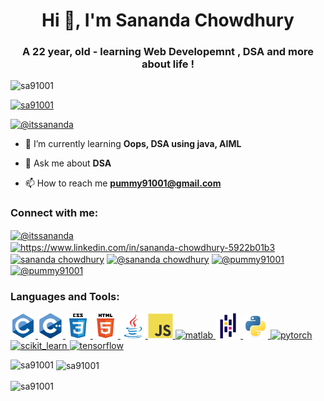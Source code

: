 <h1 align="center">Hi 👋, I'm Sananda Chowdhury</h1>
<h3 align="center">A 22 year, old - learning Web Developemnt , DSA and more about life !</h3>

<p align="left"> <img src="https://komarev.com/ghpvc/?username=sa91001&label=Profile%20views&color=0e75b6&style=flat" alt="sa91001" /> </p>

<p align="left"> <a href="https://github.com/ryo-ma/github-profile-trophy"><img src="https://github-profile-trophy.vercel.app/?username=sa91001" alt="sa91001" /></a> </p>

<p align="left"> <a href="https://twitter.com/@itssananda" target="blank"><img src="https://img.shields.io/twitter/follow/@itssananda?logo=twitter&style=for-the-badge" alt="@itssananda" /></a> </p>

- 🌱 I’m currently learning **Oops, DSA using java, AIML**

- 💬 Ask me about **DSA**

- 📫 How to reach me **pummy91001@gmail.com**

<h3 align="left">Connect with me:</h3>
<p align="left">
<a href="https://twitter.com/@itssananda" target="blank"><img align="center" src="https://raw.githubusercontent.com/rahuldkjain/github-profile-readme-generator/master/src/images/icons/Social/twitter.svg" alt="@itssananda" height="30" width="40" /></a>
<a href="https://linkedin.com/in/https://www.linkedin.com/in/sananda-chowdhury-5922b01b3" target="blank"><img align="center" src="https://raw.githubusercontent.com/rahuldkjain/github-profile-readme-generator/master/src/images/icons/Social/linked-in-alt.svg" alt="https://www.linkedin.com/in/sananda-chowdhury-5922b01b3" height="30" width="40" /></a>
<a href="https://kaggle.com/sananda chowdhury" target="blank"><img align="center" src="https://raw.githubusercontent.com/rahuldkjain/github-profile-readme-generator/master/src/images/icons/Social/kaggle.svg" alt="sananda chowdhury" height="30" width="40" /></a>
<a href="https://medium.com/@sananda chowdhury" target="blank"><img align="center" src="https://raw.githubusercontent.com/rahuldkjain/github-profile-readme-generator/master/src/images/icons/Social/medium.svg" alt="@sananda chowdhury" height="30" width="40" /></a>
<a href="https://www.hackerrank.com/@pummy91001" target="blank"><img align="center" src="https://raw.githubusercontent.com/rahuldkjain/github-profile-readme-generator/master/src/images/icons/Social/hackerrank.svg" alt="@pummy91001" height="30" width="40" /></a>
<a href="https://www.leetcode.com/@pummy91001" target="blank"><img align="center" src="https://raw.githubusercontent.com/rahuldkjain/github-profile-readme-generator/master/src/images/icons/Social/leet-code.svg" alt="@pummy91001" height="30" width="40" /></a>
</p>

<h3 align="left">Languages and Tools:</h3>
<p align="left"> <a href="https://www.cprogramming.com/" target="_blank" rel="noreferrer"> <img src="https://raw.githubusercontent.com/devicons/devicon/master/icons/c/c-original.svg" alt="c" width="40" height="40"/> </a> <a href="https://www.w3schools.com/cpp/" target="_blank" rel="noreferrer"> <img src="https://raw.githubusercontent.com/devicons/devicon/master/icons/cplusplus/cplusplus-original.svg" alt="cplusplus" width="40" height="40"/> </a> <a href="https://www.w3schools.com/css/" target="_blank" rel="noreferrer"> <img src="https://raw.githubusercontent.com/devicons/devicon/master/icons/css3/css3-original-wordmark.svg" alt="css3" width="40" height="40"/> </a> <a href="https://www.w3.org/html/" target="_blank" rel="noreferrer"> <img src="https://raw.githubusercontent.com/devicons/devicon/master/icons/html5/html5-original-wordmark.svg" alt="html5" width="40" height="40"/> </a> <a href="https://www.java.com" target="_blank" rel="noreferrer"> <img src="https://raw.githubusercontent.com/devicons/devicon/master/icons/java/java-original.svg" alt="java" width="40" height="40"/> </a> <a href="https://developer.mozilla.org/en-US/docs/Web/JavaScript" target="_blank" rel="noreferrer"> <img src="https://raw.githubusercontent.com/devicons/devicon/master/icons/javascript/javascript-original.svg" alt="javascript" width="40" height="40"/> </a> <a href="https://www.mathworks.com/" target="_blank" rel="noreferrer"> <img src="https://upload.wikimedia.org/wikipedia/commons/2/21/Matlab_Logo.png" alt="matlab" width="40" height="40"/> </a> <a href="https://pandas.pydata.org/" target="_blank" rel="noreferrer"> <img src="https://raw.githubusercontent.com/devicons/devicon/2ae2a900d2f041da66e950e4d48052658d850630/icons/pandas/pandas-original.svg" alt="pandas" width="40" height="40"/> </a> <a href="https://www.python.org" target="_blank" rel="noreferrer"> <img src="https://raw.githubusercontent.com/devicons/devicon/master/icons/python/python-original.svg" alt="python" width="40" height="40"/> </a> <a href="https://pytorch.org/" target="_blank" rel="noreferrer"> <img src="https://www.vectorlogo.zone/logos/pytorch/pytorch-icon.svg" alt="pytorch" width="40" height="40"/> </a> <a href="https://scikit-learn.org/" target="_blank" rel="noreferrer"> <img src="https://upload.wikimedia.org/wikipedia/commons/0/05/Scikit_learn_logo_small.svg" alt="scikit_learn" width="40" height="40"/> </a> <a href="https://www.tensorflow.org" target="_blank" rel="noreferrer"> <img src="https://www.vectorlogo.zone/logos/tensorflow/tensorflow-icon.svg" alt="tensorflow" width="40" height="40"/> </a> </p>

<p><img align="left" src="https://github-readme-stats.vercel.app/api/top-langs?username=sa91001&show_icons=true&locale=en&layout=compact" alt="sa91001" /></p>

<p>&nbsp;<img align="center" src="https://github-readme-stats.vercel.app/api?username=sa91001&show_icons=true&locale=en" alt="sa91001" /></p>

<p><img align="center" src="https://github-readme-streak-stats.herokuapp.com/?user=sa91001&" alt="sa91001" /></p>

